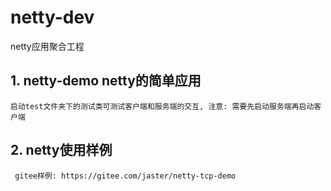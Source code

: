 # netty-dev 
netty应用聚合工程

## 1. netty-demo netty的简单应用
    启动test文件夹下的测试类可测试客户端和服务端的交互, 注意: 需要先启动服务端再启动客户端
## 2. netty使用样例
     gitee样例: https://gitee.com/jaster/netty-tcp-demo    
